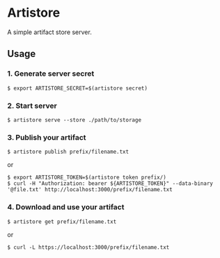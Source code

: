Artistore
=========

A simple artifact store server.


## Usage

### 1. Generate server secret

``` shell
$ export ARTISTORE_SECRET=$(artistore secret)
```

### 2. Start server

``` shell
$ artistore serve --store ./path/to/storage
```

### 3. Publish your artifact

``` shell
$ artistore publish prefix/filename.txt
```

or

``` shell
$ export ARTISTORE_TOKEN=$(artistore token prefix/)
$ curl -H "Authorization: bearer ${ARTISTORE_TOKEN}" --data-binary '@file.txt' http://localhost:3000/prefix/filename.txt
```

### 4. Download and use your artifact

``` shell
$ artistore get prefix/filename.txt
```

or

``` shell
$ curl -L https://localhost:3000/prefix/filename.txt
```
